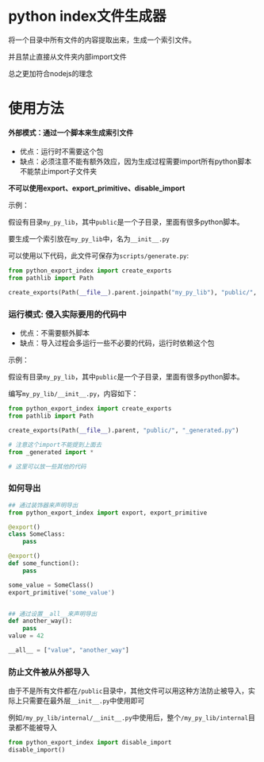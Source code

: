 # python index文件生成器

将一个目录中所有文件的内容提取出来，生成一个索引文件。

并且禁止直接从文件夹内部import文件

总之更加符合nodejs的理念

# 使用方法

#### 外部模式：通过一个脚本来生成索引文件
* 优点：运行时不需要这个包
* 缺点：必须注意不能有额外效应，因为生成过程需要import所有python脚本    
    不能禁止import子文件夹

**不可以使用export、export_primitive、disable_import**

示例：

假设有目录`my_py_lib`，其中`public`是一个子目录，里面有很多python脚本。

要生成一个索引放在`my_py_lib`中，名为`__init__.py`

可以使用以下代码，此文件可保存为`scripts/generate.py`:

```python
from python_export_index import create_exports
from pathlib import Path

create_exports(Path(__file__).parent.joinpath("my_py_lib"), "public/", "__init__.py")
```

### 运行模式: 侵入实际要用的代码中
* 优点：不需要额外脚本
* 缺点：导入过程会多运行一些不必要的代码，运行时依赖这个包


示例：

假设有目录`my_py_lib`，其中`public`是一个子目录，里面有很多python脚本。

编写`my_py_lib/__init__.py`，内容如下：

```python
from python_export_index import create_exports
from pathlib import Path

create_exports(Path(__file__).parent, "public/", "_generated.py")

# 注意这个import不能提到上面去
from _generated import *

# 这里可以放一些其他的代码
```

### 如何导出

```python
## 通过装饰器来声明导出
from python_export_index import export, export_primitive

@export()
class SomeClass:
	pass

@export()
def some_function():
	pass

some_value = SomeClass()
export_primitive('some_value')


## 通过设置__all__来声明导出
def another_way():
	pass
value = 42

__all__ = ["value", "another_way"]
```

### 防止文件被从外部导入
由于不是所有文件都在`/public`目录中，其他文件可以用这种方法防止被导入，实际上只需要在最外层`__init__.py`中使用即可

例如`/my_py_lib/internal/__init__.py`中使用后，整个`/my_py_lib/internal`目录都不能被导入

```python
from python_export_index import disable_import
disable_import()
```
